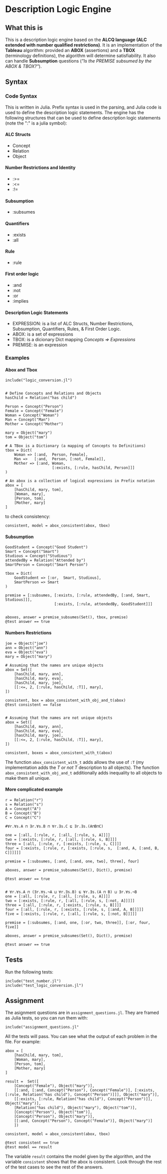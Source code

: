 # Description Logic Engine

## What this is

This is a description logic engine based on the **ALCQ language (ALC extended with number qualified restrictions)**. It is an implementation of the **Tableau** algorithm: provided an **ABOX** (assertions) and a **TBOX** (terminology definitions), the algorithm will determine satisfiability. It also can handle **Subsumption** questions (*"Is the PREMISE subsumed by the ABOX & TBOX?"*). 

## Syntax

### Code Syntax

This is written in Julia. Prefix syntax is used in the parsing, and Julia code is used to define the description logic statements. The engine has the following structures that can be used to define description logic statements (note the ":" is a julia symbol):


#### ALC Structs
- Concept
- Relation
- Object

#### Number Restrictions and Identity
- :>=
- :<=
- :!=

#### Subsumption
- :subsumes

#### Quantifiers
- :exists
- :all

#### Rule
- :rule 

#### First order logic
- :and 
- :not 
- :or  
- :implies 

#### Description Logic Statements
- EXPRESSION: is a list of ALC Structs, Number Restrictions, Subsumption, Quantifiers, Rules, & First Order Logic.
- ABOX: is a set of expressions
- TBOX: is a dicionary Dict mapping *Concepts => Expressions* 
- PREMISE: is an expression

### Examples


#### Abox and Tbox
```
include("logic_conversion.jl")


# Define Concepts and Relations and Objects
hasChild = Relation("has child")

Person = Concept("Person")
Female = Concept("Female")
Woman = Concept("Woman")
Man = Concept("Man")
Mother = Concept("Mother")

mary = Object("mary")
tom = Object("tom")

# A TBox is a Dictionary (a mapping of Concepts to Definitions)
tbox = Dict(
    Woman => [:and,  Person, Female],
    Man =>   [:and,  Person, [:not, Female]],
    Mother => [:and, Woman,
                     [:exists, [:rule, hasChild, Person]]]
)

# An abox is a collection of logical expressions in Prefix notation
abox = [
    [hasChild, mary, tom],
    [Woman, mary],
    [Person, tom],
    [Mother, mary]
]
```

to check consistency:

```
consistent, model = abox_consistent(abox, tbox)
```

#### Subsumption
```
GoodStudent = Concept("Good Student")
Smart = Concept("Smart")
Studious = Concept("Studious")
attendedBy = Relation("Attended by")
SmartPerson = Concept("Smart Person")

tbox = Dict(
    GoodStudent => [:or,  Smart, Studious],
    SmartPerson => Smart
)

premise = [:subsumes, [:exists, [:rule, attendedBy, [:and, Smart, Studious]]],
                      [:exists, [:rule, attendedBy, GoodStudent]]]


aboxes, answer = premise_subsumes(Set(), tbox, premise)
@test answer == true
```


#### Numbers Restrictions

```
joe = Object("joe")
ann = Object("ann")
eva = Object("eva")
mary = Object("mary")

# Assuming that the names are unique objects
abox = Set([
    [hasChild, mary, ann],
    [hasChild, mary, eva],
    [hasChild, mary, joe],
    [[:<=, 2, [:rule, hasChild, :T]], mary],
])

consistent, box = abox_consistent_with_obj_and_t(abox)
@test consistent == false


# Assuming that the names are not unique objects
abox = Set([
    [hasChild, mary, ann],
    [hasChild, mary, eva],
    [hasChild, mary, joe],
    [[:<=, 2, [:rule, hasChild, :T]], mary],
])

consistent, boxes = abox_consistent_with_t(abox)
```

The function `abox_consistent_with_t` adds allows the use of `:T` (my implementation adds the *T or not T* description to all objects). The function `abox_consistent_with_obj_and_t` additionally adds inequality to all objects to make them all unique.


#### More complicated example

```
r = Relation("r")
s = Relation("s")
A = Concept("A")
B = Concept("B")
C = Concept("C")

#∀r.∀s.A ⊓ ∃r.∀s.B ⊓ ∀r.∃s.C ⊑ ∃r.∃s.(A⊓B⊓C)

one = [:all, [:rule, r, [:all, [:rule, s, A]]]]
two = [:exists, [:rule, r, [:all, [:rule, s, B]]]]
three = [:all, [:rule, r, [:exists, [:rule, s, C]]]]
four = [:exists, [:rule, r, [:exists, [:rule, s,  [:and, A, [:and, B, C]]]]]]

premise = [:subsumes, [:and, [:and, one, two], three], four]

aboxes, answer = premise_subsumes(Set(), Dict(), premise)

@test answer == true


# ∀r.∀s.A ⊓ (∃r.∀s.¬A ⊔ ∀r.∃s.B) ⊑ ∀r.∃s.(A ⊓ B) ⊔ ∃r.∀s.¬B
one = [:all, [:rule, r, [:all, [:rule, s, A]]]]
two = [:exists, [:rule, r, [:all, [:rule, s, [:not, A]]]]]
three = [:all, [:rule, r, [:exists, [:rule, s, B]]]]
four = [:all, [:rule, r, [:exists, [:rule, s, [:and, A, B]]]]]
five = [:exists, [:rule, r, [:all, [:rule, s, [:not, B]]]]]

premise = [:subsumes, [:and, one, [:or, two, three]], [:or, four, five]]

aboxes, answer = premise_subsumes(Set(), Dict(), premise)

@test answer == true
```


## Tests
Run the following tests:

```
include("test_number.jl")
include("test_logic_conversion.jl")
```

## Assignment
The asignment questions are in `assignment_questions.jl`. They are framed as Julia tests, so you can run them with:

```
include("assignment_questions.jl"
```

All the tests will pass. You can see what the output of each problem in the file. For example:

```
abox = [
    [hasChild, mary, tom],
    [Woman, mary],
    [Person, tom],
    [Mother, mary]
]

result =  Set([
    [Concept("Female"), Object("mary")],
    [[:and, [:and, Concept("Person"), Concept("Female")], [:exists, [:rule, Relation("has child"), Concept("Person")]]], Object("mary")],
    [[:exists, [:rule, Relation("has child"), Concept("Person")]], Object("mary")],
    [Relation("has child"), Object("mary"), Object("tom")],
    [Concept("Person"), Object("tom")],
    [Concept("Person"), Object("mary")],
    [[:and, Concept("Person"), Concept("Female")], Object("mary")]
    ])

consistent, model = abox_consistent(abox, tbox)

@test consistent == true
@test model == result
```

The variable `result` contains the model given by the algorithm, and the variable `consistent` shows that the abox is consistent. Look through the rest of the test cases to see the rest of the answers.
